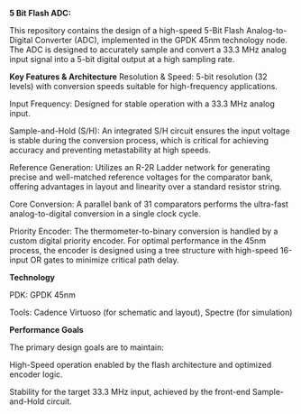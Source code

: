 **5 Bit Flash ADC:**

This repository contains the design of a high-speed 5-Bit Flash Analog-to-Digital Converter (ADC), implemented in the GPDK 45nm technology node. The ADC is designed to accurately sample and convert a 33.3 MHz analog input signal into a 5-bit digital output at a high sampling rate.

**Key Features & Architecture**
Resolution & Speed: 5-bit resolution (32 levels) with conversion speeds suitable for high-frequency applications.

Input Frequency: Designed for stable operation with a 33.3 MHz analog input.

Sample-and-Hold (S/H): An integrated S/H circuit ensures the input voltage is stable during the conversion process, which is critical for achieving accuracy and preventing metastability at high speeds.

Reference Generation: Utilizes an R-2R Ladder network for generating precise and well-matched reference voltages for the comparator bank, offering advantages in layout and linearity over a standard resistor string.

Core Conversion: A parallel bank of 31 comparators performs the ultra-fast analog-to-digital conversion in a single clock cycle.

Priority Encoder: The thermometer-to-binary conversion is handled by a custom digital priority encoder. For optimal performance in the 45nm process, the encoder is designed using a tree structure with high-speed 16-input OR gates to minimize critical path delay.

**Technology**

PDK: GPDK 45nm

Tools: Cadence Virtuoso (for schematic and layout), Spectre (for simulation)

**Performance Goals**

The primary design goals are to maintain:

High-Speed operation enabled by the flash architecture and optimized encoder logic.

Stability for the target 33.3 MHz input, achieved by the front-end Sample-and-Hold circuit.
